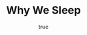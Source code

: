 ---
title: "Why We Sleep"
bookCover: "/assets/book-covers/why-we-sleep.jpg"
slug: "why-we-sleep"
bookAuthor: "Matthew Walker"
rating: 10
done: false
amazonLink: ""
author:
  name: Rico Trebeljahr
  picture: "/assets/blog/profile.jpeg"
---